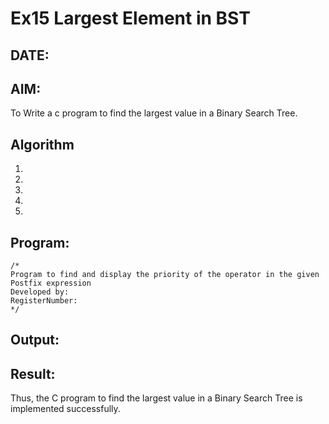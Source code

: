 # Ex15 Largest Element in BST
## DATE:
## AIM:
To Write a c program to find the largest value in a Binary Search Tree.

## Algorithm
1. 
2. 
3. 
4.  
5.   

## Program:
```
/*
Program to find and display the priority of the operator in the given Postfix expression
Developed by: 
RegisterNumber:  
*/
```

## Output:



## Result:
Thus, the C program to find the largest value in a Binary Search Tree is implemented successfully.
